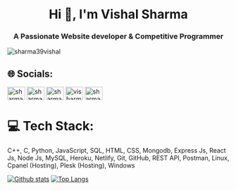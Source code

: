 <h1 align="center">Hi 👋, I'm Vishal Sharma</h1>
<h3 align="center">A Passionate Website developer & Competitive Programmer</h3>

<p align="left"> <img src="https://komarev.com/ghpvc/?username=visharma1&label=Profile%20views&color=0e75b6&style=flat" alt="sharma39vishal" /> </p>

## 🌐 Socials:
<a href="mailto:sharma39vishal@gmail.com" target="blank"><img align="center" src="https://img.icons8.com/color/256/gmail.png" alt="sharma39vishal" height="30" width="40" /></a>
<a href="https://linkedin.com/in/sharma39vishal" target="blank"><img align="center" src="https://img.icons8.com/color/256/linkedin.png" alt="sharma39vishal" height="30" width="40" /></a>
<a href="https://www.codechef.com/users/sharma39vishal" target="blank"><img align="center" src="https://img.icons8.com/fluency/256/codechef.png" alt="sharma39vishal" height="30" width="40" /></a>
<a href="https://codeforces.com/profile/visharma" target="blank"><img align="center" src="https://img.icons8.com/external-tal-revivo-shadow-tal-revivo/256/external-codeforces-programming-competitions-and-contests-programming-community-logo-shadow-tal-revivo.png" alt="visharma" height="30" width="40" /></a>
<a href="https://www.leetcode.com/sharma39vishal" target="blank"><img align="center" src="https://img.icons8.com/external-tal-revivo-color-tal-revivo/256/external-level-up-your-coding-skills-and-quickly-land-a-job-logo-color-tal-revivo.png" alt="sharma39vishal" height="30" width="40" /></a>

# 💻 Tech Stack:

<!-- ![C](https://img.shields.io/badge/c-%2300599C.svg?style=for-the-badge&logo=c&logoColor=white) ![C++](https://img.shields.io/badge/c++-%2300599C.svg?style=for-the-badge&logo=c%2B%2B&logoColor=white) ![CSS3](https://img.shields.io/badge/css3-%231572B6.svg?style=for-the-badge&logo=css3&logoColor=white) ![Python](https://img.shields.io/badge/python-3670A0?style=for-the-badge&logo=python&logoColor=ffdd54) ![HTML5](https://img.shields.io/badge/html5-%23E34F26.svg?style=for-the-badge&logo=html5&logoColor=white) ![JavaScript](https://img.shields.io/badge/javascript-%23323330.svg?style=for-the-badge&logo=javascript&logoColor=%23F7DF1E) ![Netlify](https://img.shields.io/badge/netlify-%23000000.svg?style=for-the-badge&logo=netlify&logoColor=#00C7B7) ![Heroku](https://img.shields.io/badge/heroku-%23430098.svg?style=for-the-badge&logo=heroku&logoColor=white) ![Firebase](https://img.shields.io/badge/firebase-%23039BE5.svg?style=for-the-badge&logo=firebase) ![JWT](https://img.shields.io/badge/JWT-black?style=for-the-badge&logo=JSON%20web%20tokens) ![NodeJS](https://img.shields.io/badge/node.js-6DA55F?style=for-the-badge&logo=node.js&logoColor=white) ![NPM](https://img.shields.io/badge/NPM-%23000000.svg?style=for-the-badge&logo=npm&logoColor=white) ![MongoDB](https://img.shields.io/badge/MongoDB-%234ea94b.svg?style=for-the-badge&logo=mongodb&logoColor=white) ![MySQL](https://img.shields.io/badge/mysql-%2300f.svg?style=for-the-badge&logo=mysql&logoColor=white) -->
C++, C, Python, JavaScript, SQL, HTML, CSS, Mongodb, Express Js, React Js, Node Js, MySQL, Heroku, Netlify, Git, GitHub, REST API, Postman, Linux, Cpanel (Hosting), Plesk (Hosting), Windows

[![Github stats](https://github-readme-stats.vercel.app/api?username=sharma39vishal&show_icons=true&include_all_commits=true)](https://github.com/sharma39vishal)
[![Top Langs](https://github-readme-stats.vercel.app/api/top-langs/?username=sharma39vishal&layout=compact)](https://github.com/sharma39vishal)
<!-- ### ✍️ Random Dev Quote -->
<!-- ![](https://quotes-github-readme.vercel.app/api?type=horizontal&theme=radical) -->

<!-- ---
[![](https://visitcount.itsvg.in/api?id=Vishal Sharma&icon=0&color=0)](https://visitcount.itsvg.in) -->
